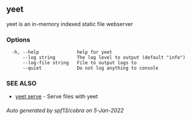 ## yeet

yeet is an in-memory indexed static file webserver

### Options

```
  -h, --help              help for yeet
      --log string        The log level to output (default "info")
      --log-file string   File to output logs to
      --quiet             Do not log anything to console
```

### SEE ALSO

* [yeet serve](yeet_serve.md)	 - Serve files with yeet

###### Auto generated by spf13/cobra on 5-Jan-2022
